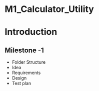 # M1_Calculator_Utility
# Introduction


## Milestone -1
* Folder Structure
* Idea
* Requirements
* Design
* Test plan
